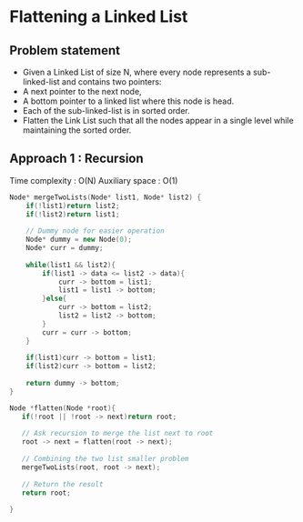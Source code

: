 # Flattening a Linked List

## Problem statement

- Given a Linked List of size N, where every node represents a sub-linked-list and contains two pointers:
- A next pointer to the next node,
- A bottom pointer to a linked list where this node is head.
- Each of the sub-linked-list is in sorted order.
- Flatten the Link List such that all the nodes appear in a single level while maintaining the sorted order. 


## Approach 1 : Recursion

Time complexity : O(N)
Auxiliary space : O(1)

```cpp
Node* mergeTwoLists(Node* list1, Node* list2) {
    if(!list1)return list2;
    if(!list2)return list1;
    
    // Dummy node for easier operation
    Node* dummy = new Node(0);
    Node* curr = dummy;
    
    while(list1 && list2){
        if(list1 -> data <= list2 -> data){
            curr -> bottom = list1;
            list1 = list1 -> bottom;
        }else{
            curr -> bottom = list2;
            list2 = list2 -> bottom;
        }
        curr = curr -> bottom;
    }
    
    if(list1)curr -> bottom = list1;
    if(list2)curr -> bottom = list2;
    
    return dummy -> bottom;
}

Node *flatten(Node *root){
   if(!root || !root -> next)return root;
   
   // Ask recursion to merge the list next to root
   root -> next = flatten(root -> next);
   
   // Combining the two list smaller problem
   mergeTwoLists(root, root -> next);
   
   // Return the result
   return root;
   
}
```